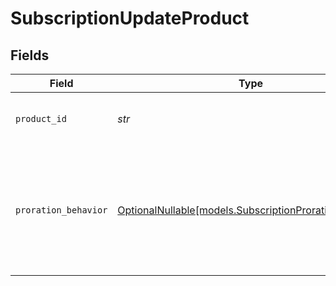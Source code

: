 # SubscriptionUpdateProduct


## Fields

| Field                                                                                                      | Type                                                                                                       | Required                                                                                                   | Description                                                                                                | Example                                                                                                    |
| ---------------------------------------------------------------------------------------------------------- | ---------------------------------------------------------------------------------------------------------- | ---------------------------------------------------------------------------------------------------------- | ---------------------------------------------------------------------------------------------------------- | ---------------------------------------------------------------------------------------------------------- |
| `product_id`                                                                                               | *str*                                                                                                      | :heavy_check_mark:                                                                                         | Update subscription to another product.                                                                    | d8dd2de1-21b7-4a41-8bc3-ce909c0cfe23                                                                       |
| `proration_behavior`                                                                                       | [OptionalNullable[models.SubscriptionProrationBehavior]](../models/subscriptionprorationbehavior.md)       | :heavy_minus_sign:                                                                                         | Determine how to handle the proration billing. If not provided, will use the default organization setting. |                                                                                                            |